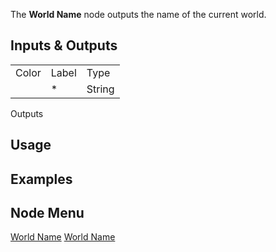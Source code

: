 <languages></languages> <translate> The **World Name** node outputs the
name of the current world.

## Inputs & Outputs

|       |       |        |
|-------|-------|--------|
| Color | Label | Type   |
|       | \*    | String |

Outputs

## Usage

## Examples

## Node Menu

</translate>

[World Name](Category:Protoflux{{#translation:}} "wikilink") [World
Name](Category:Protoflux:World{{#translation:}} "wikilink")